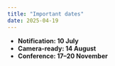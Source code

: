```yaml
---
title: "Important dates"
date: 2025-04-19
---
```


- **Notification: 10 July**
- **Camera-ready: 14 August**
- **Conference: 17–20 November**
